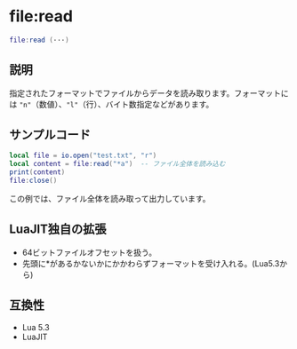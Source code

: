 # file:read

```lua
file:read (···)
```

## 説明

指定されたフォーマットでファイルからデータを読み取ります。フォーマットには `"n"`（数値）、`"l"`（行）、バイト数指定などがあります。

## サンプルコード

```lua
local file = io.open("test.txt", "r")
local content = file:read("*a")  -- ファイル全体を読み込む
print(content)
file:close()
```

この例では、ファイル全体を読み取って出力しています。

## LuaJIT独自の拡張

- 64ビットファイルオフセットを扱う。
- 先頭に*があるかないかにかかわらずフォーマットを受け入れる。(Lua5.3から)

## 互換性

- Lua 5.3
- LuaJIT